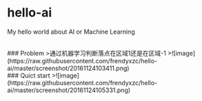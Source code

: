 # hello-ai
My hello world about AI or Machine Learning

<br>
### Problem
>通过机器学习判断落点在区域1还是在区域-1
>![image](https://raw.githubusercontent.com/frendyxzc/hello-ai/master/screenshot/20161124103411.png)
<br>
### Quict start
>![image](https://raw.githubusercontent.com/frendyxzc/hello-ai/master/screenshot/20161124105331.png)

<br>
<br>